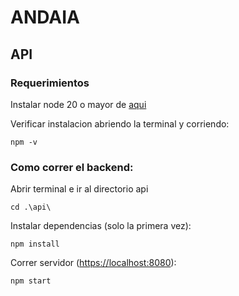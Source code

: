# ANDAIA

## API

### Requerimientos

Instalar node 20 o mayor de [aqui](https://nodejs.org/en)

Verificar instalacion abriendo la terminal y corriendo:

```
npm -v
```

### Como correr el backend:

Abrir terminal e ir al directorio api

```
cd .\api\
```

Instalar dependencias (solo la primera vez):

```
npm install
```

Correr servidor ([https://localhost:8080](https://localhost:8080)):

```
npm start
```
